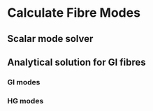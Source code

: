 # Calculate Fibre Modes

## Scalar mode solver


## Analytical solution for GI fibres


### GI modes

### HG modes
